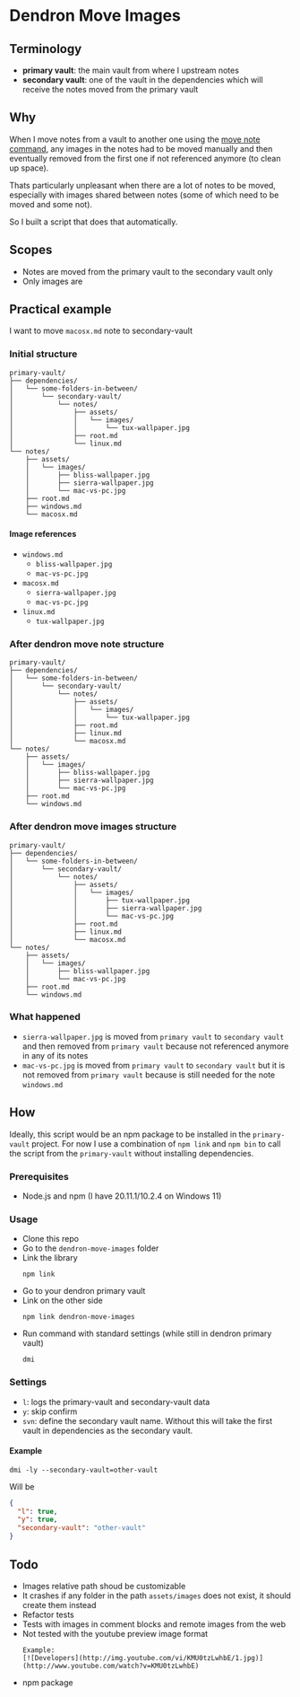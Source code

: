 # Dendron Move Images

## Terminology

- **primary vault**: the main vault from where I upstream notes
- **secondary vault**: one of the vault in the dependencies which will receive the notes moved from the primary vault

## Why

When I move notes from a vault to another one using the [move note command](https://wiki.dendron.so/notes/98ywiw4211q9sx0v98lbo88/), any images in the notes had to be moved manually and then eventually removed from the first one if not referenced anymore (to clean up space).

Thats particularly unpleasant when there are a lot of notes to be moved, especially with images shared between notes (some of which need to be moved and some not).

So I built a script that does that automatically.

## Scopes

- Notes are moved from the primary vault to the secondary vault only
- Only images are 

## Practical example

I want to move `macosx.md` note to secondary-vault

### Initial structure

```
primary-vault/
├── dependencies/
│   └── some-folders-in-between/
│       └── secondary-vault/
│           └── notes/
│               ├── assets/
│               │   └── images/
│               │       └── tux-wallpaper.jpg
│               ├── root.md
│               └── linux.md
└── notes/
    ├── assets/
    │   └── images/
    │       ├── bliss-wallpaper.jpg
    │       ├── sierra-wallpaper.jpg
    │       └── mac-vs-pc.jpg
    ├── root.md
    ├── windows.md
    └── macosx.md
```

#### Image references

- `windows.md`
  - `bliss-wallpaper.jpg`
  - `mac-vs-pc.jpg`
- `macosx.md`
  - `sierra-wallpaper.jpg`
  - `mac-vs-pc.jpg`
- `linux.md`
  - `tux-wallpaper.jpg`

### After dendron move note structure

```
primary-vault/
├── dependencies/
│   └── some-folders-in-between/
│       └── secondary-vault/
│           └── notes/
│               ├── assets/
│               │   └── images/
│               │       └── tux-wallpaper.jpg
│               ├── root.md
│               ├── linux.md
│               └── macosx.md
└── notes/
    ├── assets/
    │   └── images/
    │       ├── bliss-wallpaper.jpg
    │       ├── sierra-wallpaper.jpg
    │       └── mac-vs-pc.jpg
    ├── root.md
    └── windows.md
```

### After dendron move images structure

```
primary-vault/
├── dependencies/
│   └── some-folders-in-between/
│       └── secondary-vault/
│           └── notes/
│               ├── assets/
│               │   └── images/
│               │       ├── tux-wallpaper.jpg
│               │       ├── sierra-wallpaper.jpg
│               │       └── mac-vs-pc.jpg
│               ├── root.md
│               ├── linux.md
│               └── macosx.md
└── notes/
    ├── assets/
    │   └── images/
    │       ├── bliss-wallpaper.jpg
    │       └── mac-vs-pc.jpg
    ├── root.md
    └── windows.md
```

### What happened

- `sierra-wallpaper.jpg` is moved from `primary vault` to `secondary vault` and then removed from `primary vault` because not referenced anymore in any of its notes
- `mac-vs-pc.jpg` is moved from `primary vault` to `secondary vault` but it is not removed from `primary vault` because is still needed for the note `windows.md`

## How

Ideally, this script would be an npm package to be installed in the `primary-vault` project. For now I use a combination of `npm link` and `npm bin` to call the script from the `primary-vault` without installing dependencies.

### Prerequisites

- Node.js and npm (I have 20.11.1/10.2.4 on Windows 11)

### Usage

- Clone this repo
- Go to the `dendron-move-images` folder
- Link the library
  ```shell
  npm link
  ```
- Go to your dendron primary vault
- Link on the other side
  ```shell
  npm link dendron-move-images
  ```
- Run command with standard settings (while still in dendron primary vault)
  ```shell
  dmi
  ```

### Settings

- `l`: logs the primary-vault and secondary-vault data
- `y`: skip confirm
- `svn`: define the secondary vault name. Without this will take the first vault in dependencies as the secondary vault.

#### Example

```dmi -ly --secondary-vault=other-vault```

Will be

```json
{
  "l": true,
  "y": true,
  "secondary-vault": "other-vault"
}
```

## Todo

- Images relative path shoud be customizable
- It crashes if any folder in the path `assets/images` does not exist, it should create them instead
- Refactor tests
- Tests with images in comment blocks and remote images from the web
- Not tested with the youtube preview image format
  ```
  Example:
  [![Developers](http://img.youtube.com/vi/KMU0tzLwhbE/1.jpg)](http://www.youtube.com/watch?v=KMU0tzLwhbE)
  ```
- npm package
